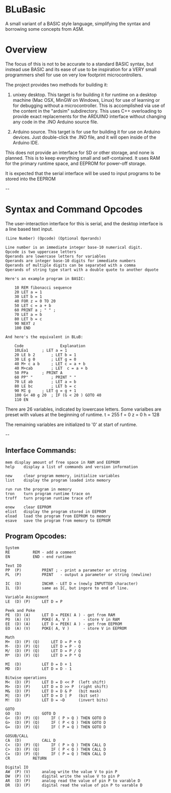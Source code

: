 BLuBasic
========

A small variant of a BASIC style language, simplifying the syntax and
borrowing some concepts from ASM.


# Overview

The focus of this is not to be accurate to a standard BASIC syntax,
but instead use BASIC and its ease of use to be inspiration for a
VERY small programmers shell for use on very low footprint
microcontrollers.

The project provides two methods for building it:

1. unixey desktop.  This target is for building it for runtime on a 
   desktop machine (Mac OSX, MinGW on Windows, Linux) for use of learning
   or for debugging without a microcontroller.  This is accomplished via
   use of the content in the "ardsim" subdirectory.  This uses C++ 
   overloading to provide exact replacements for the ARDUINO interface
   without changing any code in the .INO Arduino source file.

2. Arduino source.  This target is for use for building it for use on
   Arduino devices.  Just double-click the .INO file, and it will open 
   inside of the Arduino IDE.

This does not provide an interface for SD or other storage, and none
is planned.  This is to keep everything small and self-contained.  It 
uses RAM for the primary runtime space, and EEPROM for power-off storage.

It is expected that the serial interface will be used to input programs
to be stored into the EEPROM


--

# Syntax and Command Opcodes

The user-interaction interface for this is serial, and the desktop
interface is a line based text input.

	(Line Number) (Opcode) (Optional Operands)

	Line number is an immediate integer base-10 numerical digit.
	Opcode is two uppercase letters
	Operands are lowercase letters for variables
	Operands are integer base-10 digits for immediate numbers
	Operands of multiple digits can be separated with a comma
	Operands of string type start with a double quote to another dquote 

	Here's an example program in BASIC:

	    10 REM fibonacci sequence
	    20 LET a = 1
	    30 LET b = 1
	    40 FOR z = 0 TO 20
	    50 LET c = a + b
	    60 PRINT a ; " " ;
	    70 LET a = b
	    80 LET b = c
	    90 NEXT z
	    100 END

	And here's the equivalent in BLuB:

	    Code                Explanation
	    10LEa1		; LET a = 1
	    20 LE b 2		; LET b = 1
	    30 LE g 0		; LET g = 0
	    40 M+ c a b		; LET c = a + b
	    40 M+cab		; LET  c = a + b
	    50 PPa		; PRINT A
	    60 PP" "		; PRINT " "
	    70 LE ab		; LET a = b
	    80 LE bc		; LET b = c
	    90 MI g		; LET g = g + 1
	    100 G< 40 g 20	; IF (G < 20 ) GOTO 40
	    110 EN
	
There are 26 variables, indicated by lowercase letters.
Some varialbes are preset with values at the beginning of runtime.
	t = 255
	f = 0
	z = 0
	h = 128

The remaining variables are initialized to '0' at start of runtime.

--

## Interface Commands:
	mem	display amount of free space in RAM and EEPROM
	help	display a list of commands and version information

	new 	clear program memory, initialize variables
	list	display the program loaded into memory

	run	run the program in memory
	tron	turn program runtime trace on
	troff	turn program runtime trace off

	enew	clear EEPROM
	elist	display the program stored in EEPROM
	eload	load the program from EEPROM to memory
	esave	save the program from memory to EEPROM


## Program Opcodes:

    System
	RE			REM - add a comment
	EN			END - end runtime

    Text IO
	PP  (P)			PRINT ; - print a parameter or string
	PL  (P)			PRINT   - output a parameter or string (newline)

	IC  (D)			INCHR - LET D = (newly INPUTTED character)
	IL  (D)			same as IC, but ingore to end of line.

    Variable Assignment
	LE  (D) (P)		LET D = P

    Peek and Poke
	PE  (D) (A)		LET D = PEEK( A ) - get from RAM
	PO  (A) (V)		POKE( A, V )      - store V in RAM
	EE  (D) (A)		LET D = PEEK( A ) - get from EEPROM
	EO  (A) (V)		POKE( A, V )      - store V in EEPROM

    Math
	M+  (D) (P) (Q)		LET D = P + Q
	M-  (D) (P) (Q)		LET D = P - Q
	M/  (D) (P) (Q)		LET D = P / Q
	M*  (D) (P) (Q)		LET D = P * Q

	MI  (D)			LET D = D + 1
	MD  (D)			LET D = D - 1

    Bitwise operations
	M<  (D)	(P)		LET D = D << P  (left shift)
	M>  (D)	(P)		LET D = D >> P  (right shift)
	M&  (D) (P)		LET D = D & P   (bit mask)
	M|  (D) (P)		LET D = D | P   (bit set)
	M!  (D)			LET D = ~D      (invert bits)
	
    GOTO
	GO  (D)			GOTO D
	G<  (D) (P) (Q)		IF ( P > Q ) THEN GOTO D
	G>  (D) (P) (Q)		IF ( P < Q ) THEN GOTO D
	G=  (D) (P) (Q)		IF ( P = Q ) THEN GOTO D

    GOSUB/CALL
	CA  (D)			CALL D
	C<  (D) (P) (Q)		IF ( P > Q ) THEN CALL D
	C>  (D) (P) (Q)		IF ( P < Q ) THEN CALL D
	C=  (D) (P) (Q)		IF ( P = Q ) THEN CALL D
	CR			RETURN

    Digital IO
	AW  (P) (V)		analog write the value V to pin P
	DW  (P) (V)		digital write the value V to pin P
	AR  (D) (P)		analog read the value of pin P to varable D
	DR  (D) (P)		digital read the value of pin P to varable D

